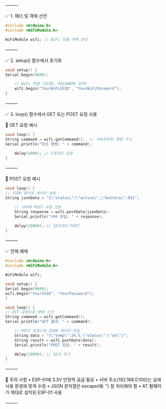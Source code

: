 ⸻

✅ 1. 헤더 및 객체 선언

```c++
#include <Arduino.h>
#include <WiFiModule.h>

WiFiModule wifi; // WiFi 모듈 객체 생성
```

⸻

✅ 2. setup() 함수에서 초기화
```c++
void setup() {
Serial.begin(9600);

    // WiFi 연결 (SSID, PASSWORD 입력)
    wifi.begin("YourWiFiSSID", "YourWiFiPassword");
}
```

⸻

✅ 3. loop() 함수에서 GET 또는 POST 요청 사용

🔹 GET 요청 예시

```c++
void loop() {
String command = wifi.getCommand();  // 서버로부터 명령 수신
Serial.println("받은 명령: " + command);

    delay(5000); // 5초마다 요청
}
```

⸻

🔹 POST 요청 예시

```c++
void loop() {
// JSON 형식의 데이터 생성
String jsonData = "{\"status\":\"active\",\"battery\":85}";

    // 서버에 POST 요청 전송
    String response = wifi.postData(jsonData);
    Serial.println("서버 응답: " + response);

    delay(10000); // 10초마다 POST
}
```

⸻

✅ 전체 예제

```c++
#include <Arduino.h>
#include <WiFiModule.h>

WiFiModule wifi;

void setup() {
Serial.begin(9600);
wifi.begin("YourSSID", "YourPassword");
}

void loop() {
// GET 요청으로 명령 수신
String command = wifi.getCommand();
Serial.println("GET 결과: " + command);

    // POST 요청으로 JSON 데이터 전송
    String data = "{\"temp\":24.5,\"status\":\"ok\"}";
    String result = wifi.postData(data);
    Serial.println("POST 응답: " + result);

    delay(10000); // 10초 주기
}
```

⸻

🔧 주의 사항
•	ESP-01에 3.3V 안정적 공급 필요
•	서버 주소(192.168.0.100)는 실제 사용 환경에 맞게 수정
•	JSON 문자열은 escape(예: \") 잘 처리해야 함
•	AT 펌웨어가 제대로 설치된 ESP-01 사용

⸻